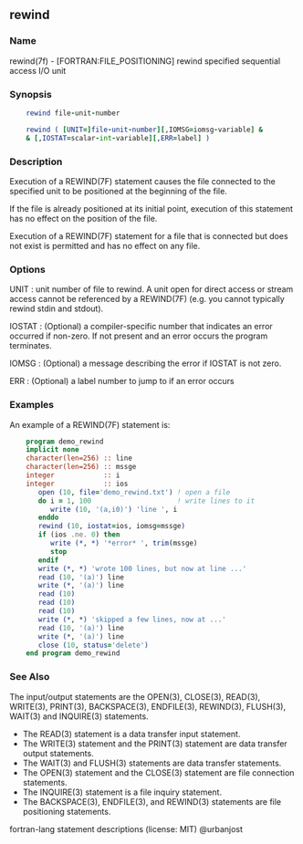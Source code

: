 ## rewind

### **Name**
  rewind(7f) - [FORTRAN:FILE_POSITIONING] rewind specified sequential
  access I/O unit

### **Synopsis**
```fortran
    rewind file-unit-number

    rewind ( [UNIT=]file-unit-number][,IOMSG=iomsg-variable] &
    & [,IOSTAT=scalar-int-variable][,ERR=label] )
```
### **Description**

Execution of a REWIND(7F) statement causes the file connected to the
specified unit to be positioned at the beginning of the file.

If the file is already positioned at its initial point, execution of
this statement has no effect on the position of the file.

Execution of a REWIND(7F) statement for a file that is connected but
does not exist is permitted and has no effect on any file.

### **Options**

UNIT : unit number of file to rewind. A unit open for direct access or
stream access cannot be referenced by a REWIND(7F) (e.g. you cannot
typically rewind stdin and stdout).

IOSTAT : (Optional) a compiler-specific number that indicates an error
occurred if non-zero. If not present and an error occurs the program
terminates.

IOMSG : (Optional) a message describing the error if IOSTAT is not zero.

ERR : (Optional) a label number to jump to if an error occurs

### **Examples**

An example of a REWIND(7F) statement is:
```fortran
    program demo_rewind
    implicit none
    character(len=256) :: line
    character(len=256) :: mssge
    integer            :: i
    integer            :: ios
       open (10, file='demo_rewind.txt') ! open a file
       do i = 1, 100                     ! write lines to it
          write (10, '(a,i0)') 'line ', i
       enddo
       rewind (10, iostat=ios, iomsg=mssge)
       if (ios .ne. 0) then
          write (*, *) '*error* ', trim(mssge)
          stop
       endif
       write (*, *) 'wrote 100 lines, but now at line ...'
       read (10, '(a)') line
       write (*, '(a)') line
       read (10)
       read (10)
       read (10)
       write (*, *) 'skipped a few lines, now at ...'
       read (10, '(a)') line
       write (*, '(a)') line
       close (10, status='delete')
    end program demo_rewind
```
### **See Also**

The input/output statements are the OPEN(3), CLOSE(3), READ(3),
WRITE(3), PRINT(3), BACKSPACE(3), ENDFILE(3), REWIND(3), FLUSH(3),
WAIT(3) and INQUIRE(3) statements.

-   The READ(3) statement is a data transfer input statement.
-   The WRITE(3) statement and the PRINT(3) statement are data transfer
    output statements.
-   The WAIT(3) and FLUSH(3) statements are data transfer statements.
-   The OPEN(3) statement and the CLOSE(3) statement are file connection
    statements.
-   The INQUIRE(3) statement is a file inquiry statement.
-   The BACKSPACE(3), ENDFILE(3), and REWIND(3) statements are file
    positioning statements.

fortran-lang statement descriptions (license: MIT) @urbanjost
